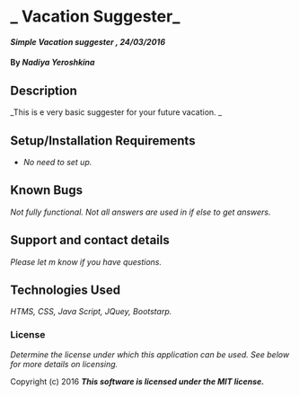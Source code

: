 # _ Vacation Suggester_

#### _Simple Vacation suggester , 24/03/2016_

#### By _**Nadiya Yeroshkina**_

## Description

_This is e very basic suggester for your future vacation. _

## Setup/Installation Requirements

* _No need to set up._


## Known Bugs

_Not fully functional. Not all answers are used in if else to get answers._

## Support and contact details

_Please let m know if you have questions._

## Technologies Used

_HTMS, CSS, Java Script, JQuey, Bootstarp._

### License

*Determine the license under which this application can be used.  See below for more details on licensing.*

Copyright (c) 2016 **_This software is licensed under the MIT license._**

